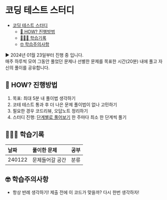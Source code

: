 # 코딩 테스트 스터디

- [코딩 테스트 스터디](#코딩-테스트-스터디)
  - [🤔 HOW? 진행방법](#-how-진행방법)
  - [👩🏻‍💻 학습기록](#-학습기록)
  - [🤓 학습주의사항](#-학습주의사항)

▶️ 2024년 01월 23일부터 진행 중 입니다. <br/> 매주 하루씩 모여 그동안 풀었던 문제나 선별한 문제를 목표한 시간(20분) 내에 풀고 자신의 풀이를 공유합니다.

## 🤔 HOW? 진행방법

1. 목표: 최대 5분 내 풀이법 생각하기
2. 코테 테스트 통과 후 더 나은 문제 풀이법이 없나 고민하기
3. 필요한 경우 코드리뷰, 오답노트 정리하기
4. 스터디 진행: [단계별로 풀어보기](https://www.acmicpc.net/step) 한 주마다 최소 한 단계씩 풀기

## 👩🏻‍💻 학습기록

| 날짜   | 풀이한 문제     | 공부 |
| :----- | :-------------- | :--- |
| 240122 | 문제들어갈 공간 | 분류 |

## 🤓 학습주의사항

- 항상 반례 생각하기! 제출 전에 이 코드가 맞을까? 다시 한번 생각하자!
